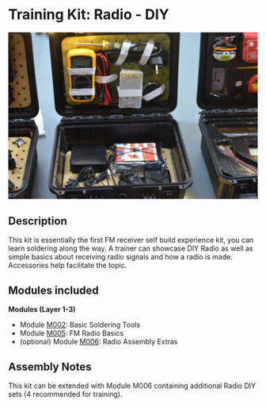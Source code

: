 # Training Kit: Radio - DIY

![](../assets/kits/Radio-DIY-1.jpg)

## Description
This kit is essentially the first FM receiver self build experience kit, you can learn soldering along the way. A trainer can showcase DIY Radio as well as simple basics about receiving radio signals and how a radio is made. Accessories help facilitate the topic.


## Modules included

**Modules (Layer 1-3)**

- Module [M002](../MODULES/M002.md): Basic Soldering Tools
- Module [M005](../MODULES/M005.md): FM Radio Basics
- (optional) Module [M006](../MODULES/M006.md): Radio Assembly Extras

## Assembly Notes

This kit can be extended with Module M006 containing additional Radio DIY sets (4 recommended for training).